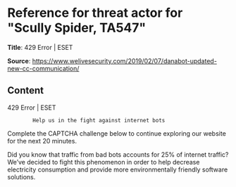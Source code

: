# Reference for threat actor for "Scully Spider, TA547"

**Title**: 429 Error | ESET

**Source**: https://www.welivesecurity.com/2019/02/07/danabot-updated-new-cc-communication/

## Content










429 Error | ESET

















            Help us in the fight against internet bots
        
Complete the CAPTCHA challenge below to continue exploring our website for the next 20 minutes.













Did you know that traffic from bad bots accounts for 25% of internet traffic?
We’ve decided to fight this phenomenon in order to help decrease electricity consumption and provide more environmentally friendly software solutions.











